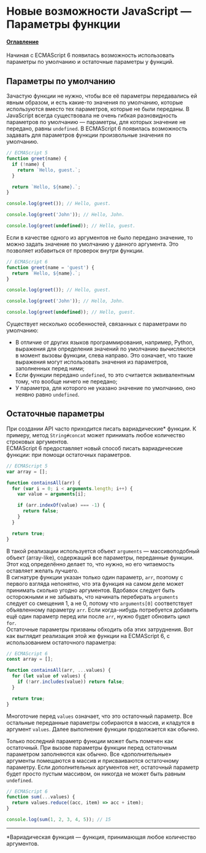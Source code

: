 # Новые возможности JavaScript — Параметры функции

#### [Оглавление](../../../CONTENTS.md)

Начиная с ECMAScript 6 появилась возможность использовать параметры по умолчанию
и остаточные параметры у функций.

## Параметры по умолчанию

Зачастую функции не нужно, чтобы все её параметры передавались ей явным образом, и
есть какие-то значения по умолчанию, которые используются вместо тех параметров,
которые не были переданы. В JavaScript всегда существовала не очень гибкая разновидность
параметров по умолчанию — параметры, для которых значение не передано, равны `undefined`.
В ECMAScript 6 появилась возможность задавать для параметров функции произвольные значения
по умолчанию.

```javascript
// ECMAScript 5
function greet(name) {
  if (!name) {
    return `Hello, guest.`;
  }

  return `Hello, ${name}.`;
}

console.log(greet()); // Hello, guest.

console.log(greet('John')); // Hello, John.

console.log(greet(undefined)); // Hello, guest.
```

Если в качестве одного из аргументов не было передано значение, то можно задать значение
по умолчанию у данного аргумента. Это позволяет избавиться от проверок внутри функции.

```javascript
// ECMAScript 6
function greet(name = 'guest') {
  return `Hello, ${name}.`;
}

console.log(greet()); // Hello, guest.

console.log(greet('John')); // Hello, John.

console.log(greet(undefined)); // Hello, guest.
```

Существует несколько особенностей, связанных с параметрами по умолчанию:
- В отличие от других языков программирования, например, Python, выражения для определения
значений по умолчанию вычисляются в момент вызовы функции, слева направо. Это означает,
что такие выражения могут использовать значения из параметров, заполненных перед ними;
- Если функции передано `undefined`, то это считается эквивалентным тому, что вообще
ничего не передано;
- У параметра, для которого не указано значение по умолчанию, оно неявно равно `undefined`.

## Остаточные параметры

При создании API часто приходится писать вариадические* функции. К примеру, метод
`String#concat` может принимать любое количество строковых аргументов.  
ECMAScript 6 предоставляет новый способ писать вариадические функции: при помощи
остаточных параметров.

```javascript
// ECMAScript 5
var array = [];

function containsAll(arr) {
  for (var i = 0; i < arguments.length; i++) {
    var value = arguments[i];

    if (arr.indexOf(value) === -1) {
      return false;
    }
  }

  return true;
}
```

В такой реализации используется объект `arguments` — массивоподобный объект (array-like),
содержащий все параметры, переданные функции. Этот код определённо делает то, что
нужно, но его читаемость оставляет желать лучшего.  
В сигнатуре функции указан только один параметр, `arr`, поэтому с первого
взгляда непонятно, что эта функция на самом деле может принимать сколько угодно аргументов.
Вдобавок следует быть осторожными и не забывать, что начинать перебирать `arguments`
следует со смещения 1, а не 0, потому что `arguments[0]` соответствует объявленному
параметру `arr`. Если когда-нибудь потребуется добавить ещё один параметр перед или после
`arr`, нужно будет обновить цикл `for`.  
Остаточные параметры призваны обходить оба этих затруднения. Вот как выглядит
реализация этой же функции на ECMAScript 6, с использованием остаточного параметра:

```javascript
// ECMAScript 6
const array = [];

function containsAll(arr, ...values) {
  for (let value of values) {
    if (!arr.includes(value)) return false;
  }

  return true;
}
```

Многоточие перед `values` означает, что это остаточный параметр. Все остальные
переданные параметры собираются в массив, и кладутся в аргумент `values`. Далее
выполнение функции продолжается как обычно.

Только последний параметр функции может быть помечен как остаточный. При вызове
параметры функции перед остаточным параметром заполняются как обычно. Все
&laquo;дополнительные&raquo; аргументы помещаются в массив и присваиваются
остаточному параметру. Если дополнительных аргументов нет, остаточный параметр будет
просто пустым массивом, он никогда не может быть равным `undefined`.

```javascript
// ECMAScript 6
function sum(...values) {
  return values.reduce((acc, item) => acc + item);
}

console.log(sum(1, 2, 3, 4, 5)); // 15
```

---

*Вариадическая функция — функция, принимающая любое количество аргументов.
